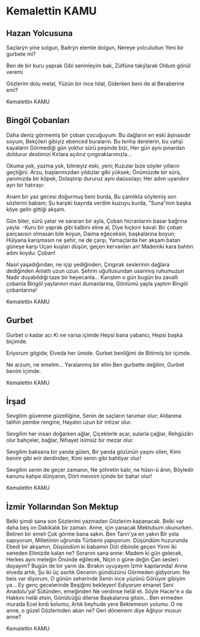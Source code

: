 # Kemalettin KAMU

## Hazan Yolcusuna

Saçlarýn yine solgun,
Baðrýn elemle dolgun,
Nereye yolculuðun
Yeni bir gurbete mi?

Ben de bir kuru yaprak
Gibi seninleyim bak,
Zülfüne takýlarak
Oldum gönül veremi

Gözlerim dolu melal,
Yüzün bir ince hilal,
Giderken beni de al
Beraberine emi?

Kemalettin KAMU

##  Bingöl Çobanları

Daha deniz görmemiş bir çoban çocuğuyum.
Bu dağların en eski âşinasıdır soyum,
Bekçileri gibiyiz ebenced buraların.
Bu tenha derelerin, bu vahşi kayaların
Görmediği gün yoktur sürü peşinde bizi,
Her gün aynı pınardan doldurur destimizi
Kırlara açılırız çıngıraklarımızla...

Okuma yok, yazma yok, bilmeyiz eski, yeni;
Kuzular bize söyler yılların geçtiğini.
Arzu, başlarımızdan yıldızlar gibi yüksek;
Önümüzde bir sürü, yanımızda bir köpek,
Dolaştırıp dururuz aynı daüssılayı;
Her adım uyandırır ayrı bir hatırayı:

Anam bir yaz gecesi doğurmuş beni burda,
Bu çamlıkta söylemiş son sözlerini babam;
Şu karşıki bayırda verdim kuzuyu kurda,
"Suna"mın başka köye gelin gittiği akşam.

Gün biter, sürü yatar ve sararan bir ayla,
Çoban hicranlarını basar bağrına yayla.
-Kuru bir yaprak gibi kalbini eline al,
Diye hıçkırır kaval:
Bir çoban parçasısın olmasan bile koyun,
Daima eğeceksin, başkalarına boyun;
Hülyana karışmasın ne şehir, ne de çarşı,
Yamaçlarda her akşam batan güneşe karşı
Uçan kuşları düşün, geçen kervanları an!
Mademki kara bahtın adını koydu: Çoban!

Nasıl yaşadığından, ne içip yediğinden,
Çıngırak seslerinin dağlara dediğinden
Anlattı uzun uzun.
Şehrin uğultusundan usanmış ruhumuzun
Nadir duyabildiği taze bir heyecanla...
Karıştım o gün bugün bu zavallı çobanla
Bingöl yaylarının mavi dumanlarına,
Gönlümü yayla yaptım Bingöl çobanlarına!

Kemalettin KAMU

## Gurbet

Gurbet o kadar acı
Ki ne varsa içimde
Hepsi bana yabancı,
Hepsi başka biçimde.

Eriyorum gitgide;
Elveda her ümide.
Gurbet benliğimi de
Bitirmiş bir içimde.

Ne arzum, ne emelim...
Yaralanmış bir elim
Ben gurbette değilim,
Gurbet benim içimde.

Kemalettin KAMU

##  İrşad

Sevgilim güvenme güzelliğine,
Senin de saçların tarumar olur;
Aldanma talihin pembe rengine,
Hayatın uzun bir intizar olur.

Sevgilim her insan doğarken ağlar,
Çiçeklerle açar, sularla çağlar,
Rehgüzârı olur bahçeler, bağlar,
Nihayet isimsiz bir mezar olur.

Sevgilim baksana bir yanda gülen,
Bir yanda gözünün yaşını silen,
Kimi benim gibi erir derdinden,
Kimi senin gibi bahtiyar olur!

Sevgilim senin de geçer zamanın,
Ne şöhretin kalır, ne hüsn-ü ânın,
Böyledir kanunu kahpe dünyanın,
Dört mevsim içinde bir bahar olur!

Kemalettin KAMU

##  İzmir Yollarından Son Mektup

Belki şimdi sana son
Sözlerimi yazmadan
Gözlerim kapanacak.
Belki var daha beş on
Dakikalık bir zaman.
Anne, için yanacak
Mektubum okunurken.
Beliren bir emeli
Çok görme bana sakın.
Ben Tanrı'ya en yakın
Bir yola sapıyorum,
Milletimin uğrunda
Türbemi yapıyorum.
Düşündüm huzurunda
Ebedi bir akşamın,
Düşündüm ki babamın
Dizi dibinde geçen
Yirmi iki seneden
Elimizde kalan ne?
Sorarım sana anne:
Madem ki gün gelecek,
Herkes aynı meleğin
Önünde eğilecek,
Niçin o güne değin
Çan sesleri duyayım?
Bugün de bir yarın da.
Bırakın uyuyayım
İzmir kapılarında!
Anne elveda artık,
Şu iki üç asırlık
Gecenin gündüzünü
Görmeden gidiyorum.
Ne beis var diyorum,
O günün seherinde
Senin ince yüzünü
Görüyor gibiyim ya...
Ey genç gecelerinde
Beşiğimi bekleyen!
Ediyorum emanet
Seni Anadolu'ya!
Sütünden, emeğinden
Ne verdinse helâl et.
Söyle Hacer'e o da
Hakkını helâl etsin,
Gönülcüğü dilerse
Başkalarına gitsin...
Ben ermeden murada
Ecel kırdı kolumu;
Artık beyhude yere
Beklemesin yolumu.
O ne anne,  o güzel
Gözlerinden akan ne?
Geri dönemem diye
Ağlıyor musun anne?

Kemalettin KAMU